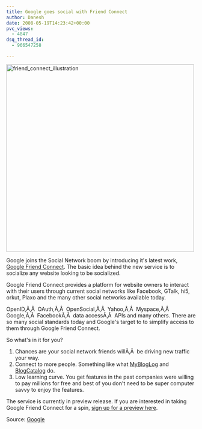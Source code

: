 ```yaml
---
title: Google goes social with Friend Connect
author: Danesh
date: 2008-05-19T14:23:42+00:00
pvc_views:
  - 4847
dsq_thread_id:
  - 966547258

---
```

[<img loading="lazy" src="http://farm3.static.flickr.com/2280/2504751549_fbbf0a5b43.jpg" alt="friend_connect_illustration" width="499" height="500" />][1]

Google joins the Social Network boom by introducing it's latest work, [Google Friend Connect][2]. The basic idea behind the new service is to socialize any website looking to be socialized.

Google Friend Connect provides a platform for website owners to interact with their users through current social networks like Facebook, GTalk, hi5, orkut, Plaxo and the many other social networks available today.

OpenID,Ã‚Â  OAuth,Ã‚Â  OpenSocial,Ã‚Â  Yahoo,Ã‚Â  Myspace,Ã‚Â  Google,Ã‚Â  FacebookÃ‚Â  data accessÃ‚Â  APIs and many others. There are so many social standards today and Google's target to to simplify access to them through Google Friend Connect.

So what's in it for you?

  1. Chances are your social network friends willÃ‚Â  be driving new traffic your way.
  2. Connect to more people. Something like what [MyBlogLog][3] and [BlogCatalog][4] do.
  3. Low learning curve. You get features in the past companies were willing to pay millions for free and best of you don't need to be super computer savvy to enjoy the features.

The service is currently in preview release. If you are interested in taking Google Friend Connect for a spin, [sign up for a preview here][2].

Source: [Google][5]

 [1]: http://www.flickr.com/photos/dannyportal/2504751549/ "friend_connect_illustration by Danesh Manoharan, on Flickr"
 [2]: http://www.google.com/friendconnect/
 [3]: http://www.mybloglog.com
 [4]: http://www.blogcatalog.com/
 [5]: http://www.google.com/intl/en/press/annc/20080512_friend_connect.html